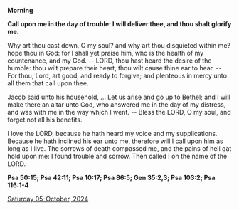 **Morning**

**Call upon me in the day of trouble: I will deliver thee, and thou shalt glorify me.**
 
Why art thou cast down, O my soul? and why art thou disquieted within me? hope thou in God: for I shall yet praise him, who is the health of my countenance, and my God. -- LORD, thou hast heard the desire of the humble: thou wilt prepare their heart, thou wilt cause thine ear to hear. -- For thou, Lord, art good, and ready to forgive; and plenteous in mercy unto all them that call upon thee.
 
Jacob said unto his household, ... Let us arise and go up to Bethel; and I will make there an altar unto God, who answered me in the day of my distress, and was with me in the way which I went. -- Bless the LORD, O my soul, and forget not all his benefits.
 
I love the LORD, because he hath heard my voice and my supplications. Because he hath inclined his ear unto me, therefore will I call upon him as long as I live. The sorrows of death compassed me, and the pains of hell gat hold upon me: I found trouble and sorrow. Then called I on the name of the LORD.  

**Psa 50:15; Psa 42:11; Psa 10:17; Psa 86:5; Gen 35:2,3; Psa 103:2; Psa 116:1-4**

[Saturday 05-October, 2024](https://t.me/daily_light)
